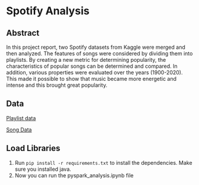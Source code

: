 # Spotify Analysis

## Abstract
In this project report, two Spotify datasets from Kaggle were merged and then analyzed. The features of songs were considered by dividing them into playlists. By creating a new metric for determining popularity, the characteristics of popular songs can be determined and compared. In addition, various properties were evaluated over the years (1900-2020). This made it possible to show that music became more energetic and intense and this brought great popularity.

## Data
[Playlist data](https://www.kaggle.com/datasets/andrewmvd/spotify-playlists?select=spotify_dataset.csv)

[Song Data](https://www.kaggle.com/datasets/rodolfofigueroa/spotify-12m-songs)

## Load Libraries
1. Run ```pip install -r requirements.txt``` to install the dependencies. Make sure you installed java.
2. Now you can run the pyspark_analysis.ipynb file